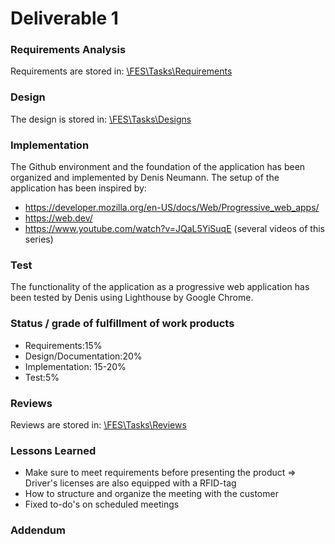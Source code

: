 # Deliverable 1

### Requirements Analysis

<p>Requirements are stored in:&nbsp;<a href="https://github.com/Newton-76/FESDriversLicenseCheck/tree/master/Tasks/Requirements">\FES\Tasks\Requirements</a></p>

### Design

<p>The design is stored in:&nbsp;<a href="https://github.com/Newton-76/FESDriversLicenseCheck/tree/master/Tasks/Designs">\FES\Tasks\Designs</a></p>

### Implementation

The Github environment and the foundation of the application has been organized
and implemented by Denis Neumann.
The setup of the application has been inspired by:
- https://developer.mozilla.org/en-US/docs/Web/Progressive_web_apps/
- https://web.dev/
- https://www.youtube.com/watch?v=JQaL5YiSuqE (several videos of this series)

### Test

The functionality of the application as a progressive web application has been
tested by Denis using Lighthouse by Google Chrome.

### Status / grade of fulfillment of work products

- Requirements:15%
- Design/Documentation:20%
- Implementation: 15-20%
- Test:5%


### Reviews

<p>Reviews are stored in:&nbsp;<a href="https://github.com/Newton-76/FESDriversLicenseCheck/tree/master/Tasks/Reviews">\FES\Tasks\Reviews</a></p>

### Lessons Learned

- Make sure to meet requirements before presenting the product
  => Driver's licenses are also equipped with a RFID-tag
- How to structure and organize the meeting with the customer
- Fixed to-do's on scheduled meetings

### Addendum

